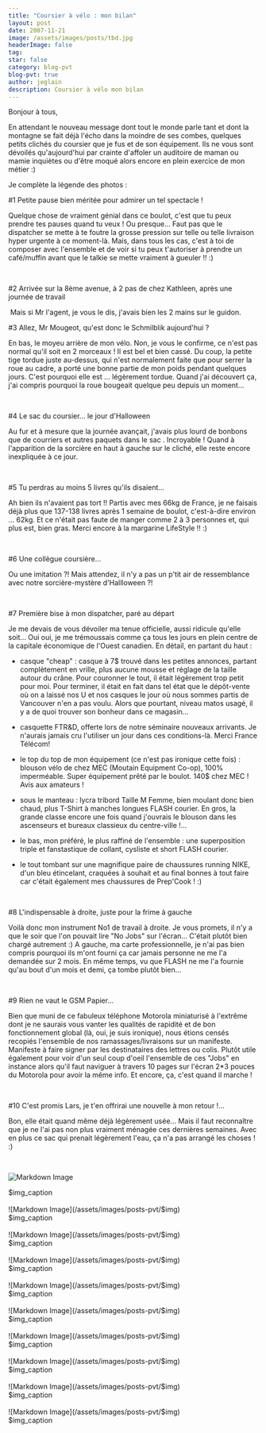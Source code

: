 ```yaml
---
title: "Coursier à vélo : mon bilan"
layout: post
date: 2007-11-21
image: /assets/images/posts/tbd.jpg
headerImage: false
tag:
star: false
category: blog-pvt
blog-pvt: true
author: jeglain
description: Coursier à vélo mon bilan
---
```

Bonjour à tous,

En attendant le nouveau message dont tout le monde parle tant et dont la
montagne se fait déjà l'écho dans la moindre de ses combes, quelques
petits clichés du coursier que je fus et de son équipement. Ils ne
vous sont dévoilés qu'aujourd'hui par crainte d'affoler un auditoire
de maman ou mamie inquiètes ou d'être moqué alors encore en plein
exercice de mon métier :)

Je complète la légende des photos :

#1 Petite pause bien méritée pour admirer un tel spectacle !

Quelque chose de vraiment génial dans ce boulot, c'est que tu peux
prendre tes pauses quand tu veux ! Ou presque... Faut pas que le
dispatcher se mette à te foutre la grosse pression sur telle ou telle
livraison hyper urgente à ce moment-là. Mais, dans tous les cas, c'est
à toi de composer avec l'ensemble et de voir si tu peux t'autoriser à
prendre un café/muffin avant que le talkie se mette vraiment à gueuler
!! :)

 

#2 Arrivée sur la 8ème avenue, à 2 pas de chez Kathleen, après une
journée de travail

 Mais si Mr l'agent, je vous le dis, j'avais bien les 2 mains sur le
guidon.

#3 Allez, Mr Mougeot, qu'est donc le Schmilblik aujourd'hui ?

En bas, le moyeu arrière de mon vélo. Non, je vous le confirme, ce
n'est pas normal qu'il soit en 2 morceaux ! Il est bel et bien cassé.
Du coup, la petite tige tordue juste au-dessus, qui n'est normalement
faite que pour serrer la roue au cadre, a porté une bonne partie de mon
poids pendant quelques jours. C'est pourquoi elle est ... légèrement
tordue. Quand j'ai découvert ça, j'ai compris pourquoi la roue
bougeait quelque peu depuis un moment...

 

#4 Le sac du coursier... le jour d'Halloween

Au fur et à mesure que la journée avançait, j'avais plus lourd de
bonbons que de courriers et autres paquets dans le sac . Incroyable !
Quand à l'apparition de la sorcière en haut à gauche sur le cliché,
elle reste encore inexpliquée à ce jour.

 

#5 Tu perdras au moins 5 livres qu'ils disaient...

Ah bien ils n'avaient pas tort !! Partis avec mes 66kg de France, je ne
faisais déjà plus que 137-138 livres après 1 semaine de boulot,
c'est-à-dire environ ... 62kg. Et ce n'était pas faute de manger comme
2 à 3 personnes et, qui plus est, bien gras. Merci encore à la
margarine LifeStyle !! :)

 

#6 Une collègue coursière...

Ou une imitation ?! Mais attendez, il n'y a pas un p'tit air de
ressemblance avec notre sorcière-mystère d'Hallloween ?!

 

#7 Première bise à mon dispatcher, paré au départ

Je me devais de vous dévoiler ma tenue officielle, aussi ridicule
qu'elle soit... Oui oui, je me trémoussais comme ça tous les jours en
plein centre de la capitale économique de l'Ouest canadien. En détail,
en partant du haut :

- casque "cheap" : casque à 7$ trouvé dans les petites annonces,
partant complètement en vrille, plus aucune mousse et réglage de la
taille autour du crâne. Pour couronner le tout, il était légèrement
trop petit pour moi. Pour terminer, il était en fait dans tel état que
le dépôt-vente où on a laissé nos U et nos casques le jour où nous
sommes partis de Vancouver n'en a pas voulu. Alors que pourtant, niveau
matos usagé, il y a de quoi trouver son bonheur dans ce magasin...

- casquette FTR&D, offerte lors de notre séminaire nouveaux arrivants.
Je n'aurais jamais cru l'utiliser un jour dans ces conditions-là. Merci
France Télécom!

- le top du top de mon équipement (ce n'est pas ironique cette fois) :
blouson vélo de chez MEC (Moutain Equipment Co-op), 100% imperméable.
Super équipement prêté par le boulot. 140$ chez MEC ! Avis aux
amateurs !

- sous le manteau : lycra tribord Taille M Femme, bien moulant donc bien
chaud, plus T-Shirt à manches longues FLASH courier. En gros, la grande
classe encore une fois quand j'ouvrais le blouson dans les ascenseurs et
bureaux classieux du centre-ville !...

- le bas, mon préféré, le plus raffiné de l'ensemble : une
superposition triple et fanstastique de collant, cysliste et short FLASH
courier.

- le tout tombant sur une magnifique paire de chaussures running NIKE,
d'un bleu étincelant, craquées à souhait et au final bonnes à tout
faire car c'était également mes chaussures de Prep'Cook ! :)

 

#8 L'indispensable à droite, juste pour la frime à gauche

Voilà donc mon instrument No1 de travail à droite. Je vous promets, il
n'y a que le soir que l'on pouvait lire "No Jobs" sur l'écran...
C'était plutôt bien chargé autrement :) A gauche, ma carte
professionnelle, je n'ai pas bien compris pourquoi ils m'ont fourni ça
car jamais personne ne me l'a demandée sur 2 mois. En même temps, vu
que FLASH ne me l'a fournie qu'au bout d'un mois et demi, ça tombe
plutôt bien...

 

#9 Rien ne vaut le GSM Papier...

Bien que muni de ce fabuleux téléphone Motorola miniaturisé à
l'extrême dont je ne saurais vous vanter les qualités de rapidité et
de bon fonctionnement global (là, oui, je suis ironique), nous étions
censés recopiés l'ensemble de nos ramassages/livraisons sur un
manifeste. Manifeste à faire signer par les destinataires des lettres
ou colis. Plutôt utile également pour voir d'un seul coup d'oeil
l'ensemble de ces "Jobs" en instance alors qu'il faut naviguer à
travers 10 pages sur l'écran 2*3 pouces du Motorola pour avoir la même
info. Et encore, ça, c'est quand il marche !

 

#10 C'est promis Lars, je t'en offrirai une nouvelle à mon retour !...

Bon, elle était quand même déjà légèrement usée... Mais il faut
reconnaître que je ne l'ai pas non plus vraiment ménagée ces
dernières semaines. Avec en plus ce sac qui prenait légèrement l'eau,
ça n'a pas arrangé les choses ! :)

 

![Markdown Image](/assets/images/posts-pvt/$img)
<figcaption class="caption">$img_caption</figcaption>
<br>
![Markdown Image](/assets/images/posts-pvt/$img)
<figcaption class="caption">$img_caption</figcaption>
<br>
![Markdown Image](/assets/images/posts-pvt/$img)
<figcaption class="caption">$img_caption</figcaption>
<br>
![Markdown Image](/assets/images/posts-pvt/$img)
<figcaption class="caption">$img_caption</figcaption>
<br>
![Markdown Image](/assets/images/posts-pvt/$img)
<figcaption class="caption">$img_caption</figcaption>
<br>
![Markdown Image](/assets/images/posts-pvt/$img)
<figcaption class="caption">$img_caption</figcaption>
<br>
![Markdown Image](/assets/images/posts-pvt/$img)
<figcaption class="caption">$img_caption</figcaption>
<br>
![Markdown Image](/assets/images/posts-pvt/$img)
<figcaption class="caption">$img_caption</figcaption>
<br>
![Markdown Image](/assets/images/posts-pvt/$img)
<figcaption class="caption">$img_caption</figcaption>
<br>
![Markdown Image](/assets/images/posts-pvt/$img)
<figcaption class="caption">$img_caption</figcaption>
<br>
